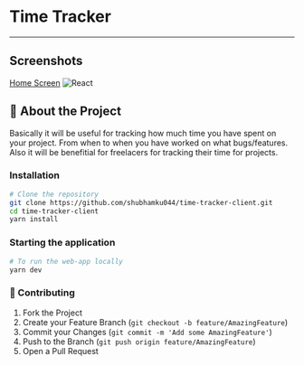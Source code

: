 # Time Tracker
---

## Screenshots
[Home Screen](./screenshots/Home.jpg)
![React](https://img.shields.io/badge/react-%2320232a.svg?style=for-the-badge&logo=react&logoColor=%2361DAFB)

## 💁 About the Project
Basically it will be useful for tracking how much time you have spent on your project. From when to when you have worked on what bugs/features. Also it will be benefitial for freelacers for tracking their time for projects.


### Installation
```bash
# Clone the repository
git clone https://github.com/shubhamku044/time-tracker-client.git
cd time-tracker-client
yarn install
```

### Starting the application
```bash
# To run the web-app locally
yarn dev
```

### 🤝 Contributing
1. Fork the Project
2. Create your Feature Branch (`git checkout -b feature/AmazingFeature`)
3. Commit your Changes (`git commit -m 'Add some AmazingFeature'`)
4. Push to the Branch (`git push origin feature/AmazingFeature`)
5. Open a Pull Request

